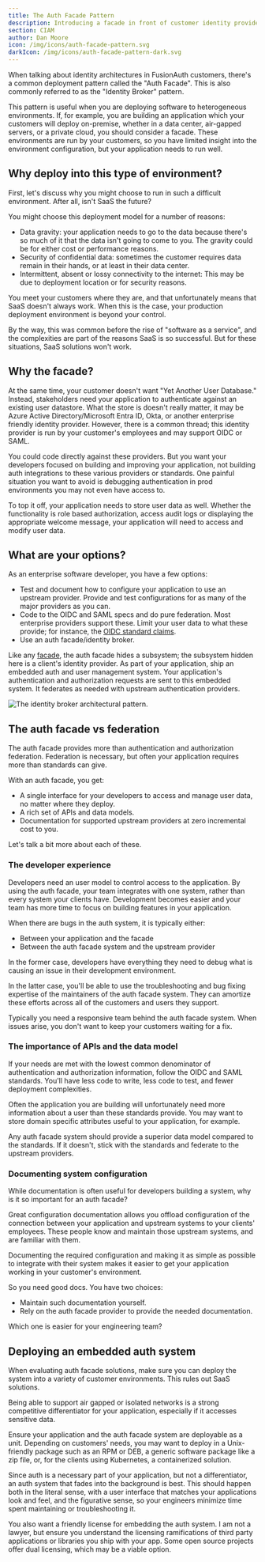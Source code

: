 ```yaml
---
title: The Auth Facade Pattern
description: Introducing a facade in front of customer identity providers adds implementation flexibility and gives additional control to your applications
section: CIAM
author: Dan Moore
icon: /img/icons/auth-facade-pattern.svg
darkIcon: /img/icons/auth-facade-pattern-dark.svg
---
```


When talking about identity architectures in FusionAuth customers, there's a common deployment pattern called the "Auth Facade". This is also commonly referred to as the "Identity Broker" pattern. 

This pattern is useful when you are deploying software to heterogeneous environments. If, for example, you are building an application which your customers will deploy on-premise, whether in a data center, air-gapped servers, or a private cloud, you should consider a facade. These environments are run by your customers, so you have limited insight into the environment configuration, but your application needs to run well.

## Why deploy into this type of environment?

First, let's discuss why you might choose to run in such a difficult environment. After all, isn't SaaS the future?

You might choose this deployment model for a number of reasons:

* Data gravity: your application needs to go to the data because there's so much of it that the data isn't going to come to you. The gravity could be for either cost or performance reasons.
* Security of confidential data: sometimes the customer requires data remain in their hands, or at least in their data center.
* Intermittent, absent or lossy connectivity to the internet: This may be due to deployment location or for security reasons.

You meet your customers where they are, and that unfortunately means that SaaS doesn't always work. When this is the case, your production deployment environment is beyond your control. 

By the way, this was common before the rise of "software as a service", and the complexities are part of the reasons SaaS is so successful. But for these situations, SaaS solutions won't work.

## Why the facade?

At the same time, your customer doesn't want "Yet Another User Database." Instead, stakeholders need your application to authenticate against an existing user datastore. What the store is doesn't really matter, it may be Azure Active Directory/Microsoft Entra ID, Okta, or another enterprise friendly identity provider. However, there is a common thread; this identity provider is run by your customer's employees and may support OIDC or SAML.

You could code directly against these providers. But you want your developers focused on building and improving your application, not building auth integrations to these various providers or standards. One painful situation you want to avoid is debugging authentication in prod environments you may not even have access to.

To top it off, your application needs to store user data as well. Whether the functionality is role based authorization, access audit logs or displaying the appropriate welcome message, your application will need to access and modify user data.

## What are your options?

As an enterprise software developer, you have a few options:

* Test and document how to configure your application to use an upstream provider. Provide and test configurations for as many of the major providers as you can.
* Code to the OIDC and SAML specs and do pure federation. Most enterprise providers support these. Limit your user data to what these provide; for instance, the [OIDC standard claims](https://openid.net/specs/openid-connect-core-1_0.html#Claims).
* Use an auth facade/identity broker.

Like any [facade](https://en.wikipedia.org/wiki/Facade_pattern), the auth facade hides a subsystem; the subsystem hidden here is a client's identity provider. As part of your application, ship an embedded auth and user management system. Your application's authentication and authorization requests are sent to this embedded system. It federates as needed with upstream authentication providers. 

<div class="bg-slate-200 px-4 w-full">
<img src="/img/articles/auth-facade/auth-facade-pattern.svg" alt="The identity broker architectural pattern.">
</div>

## The auth facade vs federation

The auth facade provides more than authentication and authorization federation. Federation is necessary, but often your application requires more than standards can give. 

With an auth facade, you get:

* A single interface for your developers to access and manage user data, no matter where they deploy.
* A rich set of APIs and data models.
* Documentation for supported upstream providers at zero incremental cost to you.

Let's talk a bit more about each of these.

### The developer experience

Developers need an user model to control access to the application. By using the auth facade, your team integrates with one system, rather than every system your clients have. Development becomes easier and your team has more time to focus on building features in your application. 

When there are bugs in the auth system, it is typically either:

* Between your application and the facade
* Between the auth facade system and the upstream provider

In the former case, developers have everything they need to debug what is causing an issue in their development environment. 

In the latter case, you'll be able to use the troubleshooting and bug fixing expertise of the maintainers of the auth facade system. They can amortize these efforts across all of the customers and users they support. 

Typically you need a responsive team behind the auth facade system. When issues arise, you don't want to keep your customers waiting for a fix.

### The importance of APIs and the data model

If your needs are met with the lowest common denominator of authentication and authorization information, follow the OIDC and SAML standards. You'll have less code to write, less code to test, and fewer deployment complexities.

Often the application you are building will unfortunately need more information about a user than these standards provide. You may want to store domain specific attributes useful to your application, for example.

Any auth facade system should provide a superior data model compared to the standards. If it doesn't, stick with the standards and federate to the upstream providers.

### Documenting system configuration

While documentation is often useful for developers building a system, why is it so important for an auth facade? 

Great configuration documentation allows you offload configuration of the connection between your application and upstream systems to your clients' employees. These people know and maintain those upstream systems, and are familiar with them.

Documenting the required configuration and making it as simple as possible to integrate with their system makes it easier to get your application working in your customer's environment.

So you need good docs. You have two choices:

* Maintain such documentation yourself.
* Rely on the auth facade provider to provide the needed documentation.

Which one is easier for your engineering team?


## Deploying an embedded auth system

When evaluating auth facade solutions, make sure you can deploy the system into a variety of customer environments. This rules out SaaS solutions.

Being able to support air gapped or isolated networks is a strong competitive differentiator for your application, especially if it accesses sensitive data.

Ensure your application and the auth facade system are deployable as a unit. Depending on customers' needs, you may want to deploy in a Unix-friendly package such as an RPM or DEB, a generic software package like a zip file, or, for the clients using Kubernetes, a containerized solution.

Since auth is a necessary part of your application, but not a differentiator, an auth system that fades into the background is best. This should happen both in the literal sense, with a user interface that matches your applications look and feel, and the figurative sense, so your engineers minimize time spent maintaining or troubleshooting it.

You also want a friendly license for embedding the auth system. I am not a lawyer, but ensure you understand the licensing ramifications of third party applications or libraries you ship with your app. Some open source projects offer dual licensing, which may be a viable option.

